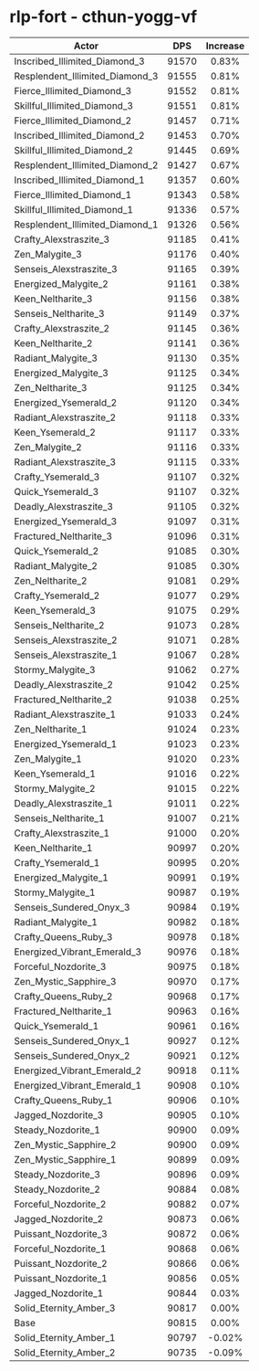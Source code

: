 # rlp-fort - cthun-yogg-vf
| Actor | DPS | Increase |
|---|:---:|:---:|
|Inscribed_Illimited_Diamond_3|91570|0.83%|
|Resplendent_Illimited_Diamond_3|91555|0.81%|
|Fierce_Illimited_Diamond_3|91552|0.81%|
|Skillful_Illimited_Diamond_3|91551|0.81%|
|Fierce_Illimited_Diamond_2|91457|0.71%|
|Inscribed_Illimited_Diamond_2|91453|0.70%|
|Skillful_Illimited_Diamond_2|91445|0.69%|
|Resplendent_Illimited_Diamond_2|91427|0.67%|
|Inscribed_Illimited_Diamond_1|91357|0.60%|
|Fierce_Illimited_Diamond_1|91343|0.58%|
|Skillful_Illimited_Diamond_1|91336|0.57%|
|Resplendent_Illimited_Diamond_1|91326|0.56%|
|Crafty_Alexstraszite_3|91185|0.41%|
|Zen_Malygite_3|91176|0.40%|
|Senseis_Alexstraszite_3|91165|0.39%|
|Energized_Malygite_2|91161|0.38%|
|Keen_Neltharite_3|91156|0.38%|
|Senseis_Neltharite_3|91149|0.37%|
|Crafty_Alexstraszite_2|91145|0.36%|
|Keen_Neltharite_2|91141|0.36%|
|Radiant_Malygite_3|91130|0.35%|
|Energized_Malygite_3|91125|0.34%|
|Zen_Neltharite_3|91125|0.34%|
|Energized_Ysemerald_2|91120|0.34%|
|Radiant_Alexstraszite_2|91118|0.33%|
|Keen_Ysemerald_2|91117|0.33%|
|Zen_Malygite_2|91116|0.33%|
|Radiant_Alexstraszite_3|91115|0.33%|
|Crafty_Ysemerald_3|91107|0.32%|
|Quick_Ysemerald_3|91107|0.32%|
|Deadly_Alexstraszite_3|91105|0.32%|
|Energized_Ysemerald_3|91097|0.31%|
|Fractured_Neltharite_3|91096|0.31%|
|Quick_Ysemerald_2|91085|0.30%|
|Radiant_Malygite_2|91085|0.30%|
|Zen_Neltharite_2|91081|0.29%|
|Crafty_Ysemerald_2|91077|0.29%|
|Keen_Ysemerald_3|91075|0.29%|
|Senseis_Neltharite_2|91073|0.28%|
|Senseis_Alexstraszite_2|91071|0.28%|
|Senseis_Alexstraszite_1|91067|0.28%|
|Stormy_Malygite_3|91062|0.27%|
|Deadly_Alexstraszite_2|91042|0.25%|
|Fractured_Neltharite_2|91038|0.25%|
|Radiant_Alexstraszite_1|91033|0.24%|
|Zen_Neltharite_1|91024|0.23%|
|Energized_Ysemerald_1|91023|0.23%|
|Zen_Malygite_1|91020|0.23%|
|Keen_Ysemerald_1|91016|0.22%|
|Stormy_Malygite_2|91015|0.22%|
|Deadly_Alexstraszite_1|91011|0.22%|
|Senseis_Neltharite_1|91007|0.21%|
|Crafty_Alexstraszite_1|91000|0.20%|
|Keen_Neltharite_1|90997|0.20%|
|Crafty_Ysemerald_1|90995|0.20%|
|Energized_Malygite_1|90991|0.19%|
|Stormy_Malygite_1|90987|0.19%|
|Senseis_Sundered_Onyx_3|90984|0.19%|
|Radiant_Malygite_1|90982|0.18%|
|Crafty_Queens_Ruby_3|90978|0.18%|
|Energized_Vibrant_Emerald_3|90976|0.18%|
|Forceful_Nozdorite_3|90975|0.18%|
|Zen_Mystic_Sapphire_3|90970|0.17%|
|Crafty_Queens_Ruby_2|90968|0.17%|
|Fractured_Neltharite_1|90963|0.16%|
|Quick_Ysemerald_1|90961|0.16%|
|Senseis_Sundered_Onyx_1|90927|0.12%|
|Senseis_Sundered_Onyx_2|90921|0.12%|
|Energized_Vibrant_Emerald_2|90918|0.11%|
|Energized_Vibrant_Emerald_1|90908|0.10%|
|Crafty_Queens_Ruby_1|90906|0.10%|
|Jagged_Nozdorite_3|90905|0.10%|
|Steady_Nozdorite_1|90900|0.09%|
|Zen_Mystic_Sapphire_2|90900|0.09%|
|Zen_Mystic_Sapphire_1|90899|0.09%|
|Steady_Nozdorite_3|90896|0.09%|
|Steady_Nozdorite_2|90884|0.08%|
|Forceful_Nozdorite_2|90882|0.07%|
|Jagged_Nozdorite_2|90873|0.06%|
|Puissant_Nozdorite_3|90872|0.06%|
|Forceful_Nozdorite_1|90868|0.06%|
|Puissant_Nozdorite_2|90866|0.06%|
|Puissant_Nozdorite_1|90856|0.05%|
|Jagged_Nozdorite_1|90844|0.03%|
|Solid_Eternity_Amber_3|90817|0.00%|
|Base|90815|0.00%|
|Solid_Eternity_Amber_1|90797|-0.02%|
|Solid_Eternity_Amber_2|90735|-0.09%|
